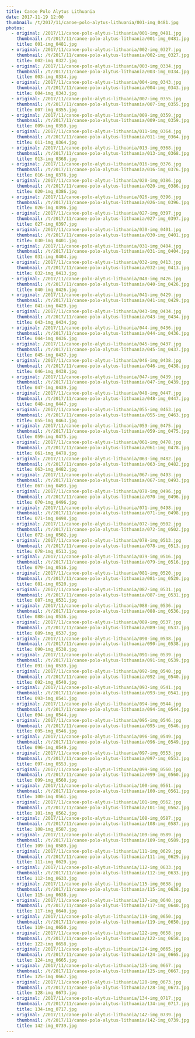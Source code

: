 ```yaml
---
title: Canoe Polo Alytus Lithuania
date: 2017-11-19 12:00
thumbnail: /t/2017/11/canoe-polo-alytus-lithuania/001-img_0481.jpg
photos:
  - original: /2017/11/canoe-polo-alytus-lithuania/001-img_0481.jpg
    thumbnail: /t/2017/11/canoe-polo-alytus-lithuania/001-img_0481.jpg
    title: 001-img_0481.jpg
  - original: /2017/11/canoe-polo-alytus-lithuania/002-img_0327.jpg
    thumbnail: /t/2017/11/canoe-polo-alytus-lithuania/002-img_0327.jpg
    title: 002-img_0327.jpg
  - original: /2017/11/canoe-polo-alytus-lithuania/003-img_0334.jpg
    thumbnail: /t/2017/11/canoe-polo-alytus-lithuania/003-img_0334.jpg
    title: 003-img_0334.jpg
  - original: /2017/11/canoe-polo-alytus-lithuania/004-img_0343.jpg
    thumbnail: /t/2017/11/canoe-polo-alytus-lithuania/004-img_0343.jpg
    title: 004-img_0343.jpg
  - original: /2017/11/canoe-polo-alytus-lithuania/007-img_0355.jpg
    thumbnail: /t/2017/11/canoe-polo-alytus-lithuania/007-img_0355.jpg
    title: 007-img_0355.jpg
  - original: /2017/11/canoe-polo-alytus-lithuania/009-img_0359.jpg
    thumbnail: /t/2017/11/canoe-polo-alytus-lithuania/009-img_0359.jpg
    title: 009-img_0359.jpg
  - original: /2017/11/canoe-polo-alytus-lithuania/011-img_0364.jpg
    thumbnail: /t/2017/11/canoe-polo-alytus-lithuania/011-img_0364.jpg
    title: 011-img_0364.jpg
  - original: /2017/11/canoe-polo-alytus-lithuania/013-img_0368.jpg
    thumbnail: /t/2017/11/canoe-polo-alytus-lithuania/013-img_0368.jpg
    title: 013-img_0368.jpg
  - original: /2017/11/canoe-polo-alytus-lithuania/016-img_0376.jpg
    thumbnail: /t/2017/11/canoe-polo-alytus-lithuania/016-img_0376.jpg
    title: 016-img_0376.jpg
  - original: /2017/11/canoe-polo-alytus-lithuania/020-img_0386.jpg
    thumbnail: /t/2017/11/canoe-polo-alytus-lithuania/020-img_0386.jpg
    title: 020-img_0386.jpg
  - original: /2017/11/canoe-polo-alytus-lithuania/026-img_0396.jpg
    thumbnail: /t/2017/11/canoe-polo-alytus-lithuania/026-img_0396.jpg
    title: 026-img_0396.jpg
  - original: /2017/11/canoe-polo-alytus-lithuania/027-img_0397.jpg
    thumbnail: /t/2017/11/canoe-polo-alytus-lithuania/027-img_0397.jpg
    title: 027-img_0397.jpg
  - original: /2017/11/canoe-polo-alytus-lithuania/030-img_0401.jpg
    thumbnail: /t/2017/11/canoe-polo-alytus-lithuania/030-img_0401.jpg
    title: 030-img_0401.jpg
  - original: /2017/11/canoe-polo-alytus-lithuania/031-img_0404.jpg
    thumbnail: /t/2017/11/canoe-polo-alytus-lithuania/031-img_0404.jpg
    title: 031-img_0404.jpg
  - original: /2017/11/canoe-polo-alytus-lithuania/032-img_0413.jpg
    thumbnail: /t/2017/11/canoe-polo-alytus-lithuania/032-img_0413.jpg
    title: 032-img_0413.jpg
  - original: /2017/11/canoe-polo-alytus-lithuania/040-img_0426.jpg
    thumbnail: /t/2017/11/canoe-polo-alytus-lithuania/040-img_0426.jpg
    title: 040-img_0426.jpg
  - original: /2017/11/canoe-polo-alytus-lithuania/041-img_0429.jpg
    thumbnail: /t/2017/11/canoe-polo-alytus-lithuania/041-img_0429.jpg
    title: 041-img_0429.jpg
  - original: /2017/11/canoe-polo-alytus-lithuania/043-img_0434.jpg
    thumbnail: /t/2017/11/canoe-polo-alytus-lithuania/043-img_0434.jpg
    title: 043-img_0434.jpg
  - original: /2017/11/canoe-polo-alytus-lithuania/044-img_0436.jpg
    thumbnail: /t/2017/11/canoe-polo-alytus-lithuania/044-img_0436.jpg
    title: 044-img_0436.jpg
  - original: /2017/11/canoe-polo-alytus-lithuania/045-img_0437.jpg
    thumbnail: /t/2017/11/canoe-polo-alytus-lithuania/045-img_0437.jpg
    title: 045-img_0437.jpg
  - original: /2017/11/canoe-polo-alytus-lithuania/046-img_0438.jpg
    thumbnail: /t/2017/11/canoe-polo-alytus-lithuania/046-img_0438.jpg
    title: 046-img_0438.jpg
  - original: /2017/11/canoe-polo-alytus-lithuania/047-img_0439.jpg
    thumbnail: /t/2017/11/canoe-polo-alytus-lithuania/047-img_0439.jpg
    title: 047-img_0439.jpg
  - original: /2017/11/canoe-polo-alytus-lithuania/048-img_0447.jpg
    thumbnail: /t/2017/11/canoe-polo-alytus-lithuania/048-img_0447.jpg
    title: 048-img_0447.jpg
  - original: /2017/11/canoe-polo-alytus-lithuania/055-img_0463.jpg
    thumbnail: /t/2017/11/canoe-polo-alytus-lithuania/055-img_0463.jpg
    title: 055-img_0463.jpg
  - original: /2017/11/canoe-polo-alytus-lithuania/059-img_0475.jpg
    thumbnail: /t/2017/11/canoe-polo-alytus-lithuania/059-img_0475.jpg
    title: 059-img_0475.jpg
  - original: /2017/11/canoe-polo-alytus-lithuania/061-img_0478.jpg
    thumbnail: /t/2017/11/canoe-polo-alytus-lithuania/061-img_0478.jpg
    title: 061-img_0478.jpg
  - original: /2017/11/canoe-polo-alytus-lithuania/063-img_0482.jpg
    thumbnail: /t/2017/11/canoe-polo-alytus-lithuania/063-img_0482.jpg
    title: 063-img_0482.jpg
  - original: /2017/11/canoe-polo-alytus-lithuania/067-img_0493.jpg
    thumbnail: /t/2017/11/canoe-polo-alytus-lithuania/067-img_0493.jpg
    title: 067-img_0493.jpg
  - original: /2017/11/canoe-polo-alytus-lithuania/070-img_0496.jpg
    thumbnail: /t/2017/11/canoe-polo-alytus-lithuania/070-img_0496.jpg
    title: 070-img_0496.jpg
  - original: /2017/11/canoe-polo-alytus-lithuania/071-img_0498.jpg
    thumbnail: /t/2017/11/canoe-polo-alytus-lithuania/071-img_0498.jpg
    title: 071-img_0498.jpg
  - original: /2017/11/canoe-polo-alytus-lithuania/072-img_0502.jpg
    thumbnail: /t/2017/11/canoe-polo-alytus-lithuania/072-img_0502.jpg
    title: 072-img_0502.jpg
  - original: /2017/11/canoe-polo-alytus-lithuania/078-img_0513.jpg
    thumbnail: /t/2017/11/canoe-polo-alytus-lithuania/078-img_0513.jpg
    title: 078-img_0513.jpg
  - original: /2017/11/canoe-polo-alytus-lithuania/079-img_0516.jpg
    thumbnail: /t/2017/11/canoe-polo-alytus-lithuania/079-img_0516.jpg
    title: 079-img_0516.jpg
  - original: /2017/11/canoe-polo-alytus-lithuania/081-img_0520.jpg
    thumbnail: /t/2017/11/canoe-polo-alytus-lithuania/081-img_0520.jpg
    title: 081-img_0520.jpg
  - original: /2017/11/canoe-polo-alytus-lithuania/087-img_0531.jpg
    thumbnail: /t/2017/11/canoe-polo-alytus-lithuania/087-img_0531.jpg
    title: 087-img_0531.jpg
  - original: /2017/11/canoe-polo-alytus-lithuania/088-img_0536.jpg
    thumbnail: /t/2017/11/canoe-polo-alytus-lithuania/088-img_0536.jpg
    title: 088-img_0536.jpg
  - original: /2017/11/canoe-polo-alytus-lithuania/089-img_0537.jpg
    thumbnail: /t/2017/11/canoe-polo-alytus-lithuania/089-img_0537.jpg
    title: 089-img_0537.jpg
  - original: /2017/11/canoe-polo-alytus-lithuania/090-img_0538.jpg
    thumbnail: /t/2017/11/canoe-polo-alytus-lithuania/090-img_0538.jpg
    title: 090-img_0538.jpg
  - original: /2017/11/canoe-polo-alytus-lithuania/091-img_0539.jpg
    thumbnail: /t/2017/11/canoe-polo-alytus-lithuania/091-img_0539.jpg
    title: 091-img_0539.jpg
  - original: /2017/11/canoe-polo-alytus-lithuania/092-img_0540.jpg
    thumbnail: /t/2017/11/canoe-polo-alytus-lithuania/092-img_0540.jpg
    title: 092-img_0540.jpg
  - original: /2017/11/canoe-polo-alytus-lithuania/093-img_0541.jpg
    thumbnail: /t/2017/11/canoe-polo-alytus-lithuania/093-img_0541.jpg
    title: 093-img_0541.jpg
  - original: /2017/11/canoe-polo-alytus-lithuania/094-img_0544.jpg
    thumbnail: /t/2017/11/canoe-polo-alytus-lithuania/094-img_0544.jpg
    title: 094-img_0544.jpg
  - original: /2017/11/canoe-polo-alytus-lithuania/095-img_0546.jpg
    thumbnail: /t/2017/11/canoe-polo-alytus-lithuania/095-img_0546.jpg
    title: 095-img_0546.jpg
  - original: /2017/11/canoe-polo-alytus-lithuania/096-img_0549.jpg
    thumbnail: /t/2017/11/canoe-polo-alytus-lithuania/096-img_0549.jpg
    title: 096-img_0549.jpg
  - original: /2017/11/canoe-polo-alytus-lithuania/097-img_0553.jpg
    thumbnail: /t/2017/11/canoe-polo-alytus-lithuania/097-img_0553.jpg
    title: 097-img_0553.jpg
  - original: /2017/11/canoe-polo-alytus-lithuania/099-img_0560.jpg
    thumbnail: /t/2017/11/canoe-polo-alytus-lithuania/099-img_0560.jpg
    title: 099-img_0560.jpg
  - original: /2017/11/canoe-polo-alytus-lithuania/100-img_0561.jpg
    thumbnail: /t/2017/11/canoe-polo-alytus-lithuania/100-img_0561.jpg
    title: 100-img_0561.jpg
  - original: /2017/11/canoe-polo-alytus-lithuania/101-img_0562.jpg
    thumbnail: /t/2017/11/canoe-polo-alytus-lithuania/101-img_0562.jpg
    title: 101-img_0562.jpg
  - original: /2017/11/canoe-polo-alytus-lithuania/108-img_0587.jpg
    thumbnail: /t/2017/11/canoe-polo-alytus-lithuania/108-img_0587.jpg
    title: 108-img_0587.jpg
  - original: /2017/11/canoe-polo-alytus-lithuania/109-img_0589.jpg
    thumbnail: /t/2017/11/canoe-polo-alytus-lithuania/109-img_0589.jpg
    title: 109-img_0589.jpg
  - original: /2017/11/canoe-polo-alytus-lithuania/111-img_0629.jpg
    thumbnail: /t/2017/11/canoe-polo-alytus-lithuania/111-img_0629.jpg
    title: 111-img_0629.jpg
  - original: /2017/11/canoe-polo-alytus-lithuania/112-img_0633.jpg
    thumbnail: /t/2017/11/canoe-polo-alytus-lithuania/112-img_0633.jpg
    title: 112-img_0633.jpg
  - original: /2017/11/canoe-polo-alytus-lithuania/115-img_0638.jpg
    thumbnail: /t/2017/11/canoe-polo-alytus-lithuania/115-img_0638.jpg
    title: 115-img_0638.jpg
  - original: /2017/11/canoe-polo-alytus-lithuania/117-img_0640.jpg
    thumbnail: /t/2017/11/canoe-polo-alytus-lithuania/117-img_0640.jpg
    title: 117-img_0640.jpg
  - original: /2017/11/canoe-polo-alytus-lithuania/119-img_0650.jpg
    thumbnail: /t/2017/11/canoe-polo-alytus-lithuania/119-img_0650.jpg
    title: 119-img_0650.jpg
  - original: /2017/11/canoe-polo-alytus-lithuania/122-img_0658.jpg
    thumbnail: /t/2017/11/canoe-polo-alytus-lithuania/122-img_0658.jpg
    title: 122-img_0658.jpg
  - original: /2017/11/canoe-polo-alytus-lithuania/124-img_0665.jpg
    thumbnail: /t/2017/11/canoe-polo-alytus-lithuania/124-img_0665.jpg
    title: 124-img_0665.jpg
  - original: /2017/11/canoe-polo-alytus-lithuania/125-img_0667.jpg
    thumbnail: /t/2017/11/canoe-polo-alytus-lithuania/125-img_0667.jpg
    title: 125-img_0667.jpg
  - original: /2017/11/canoe-polo-alytus-lithuania/128-img_0673.jpg
    thumbnail: /t/2017/11/canoe-polo-alytus-lithuania/128-img_0673.jpg
    title: 128-img_0673.jpg
  - original: /2017/11/canoe-polo-alytus-lithuania/134-img_0717.jpg
    thumbnail: /t/2017/11/canoe-polo-alytus-lithuania/134-img_0717.jpg
    title: 134-img_0717.jpg
  - original: /2017/11/canoe-polo-alytus-lithuania/142-img_0739.jpg
    thumbnail: /t/2017/11/canoe-polo-alytus-lithuania/142-img_0739.jpg
    title: 142-img_0739.jpg
---
```


